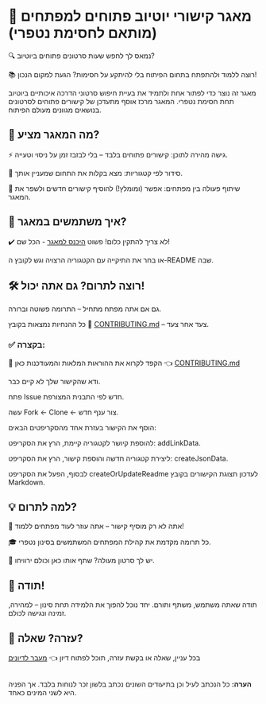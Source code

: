 # 🎯 מאגר קישורי יוטיוב פתוחים למפתחים (מותאם לחסימת נטפרי)

🔍 נמאס לך לחפש שעות סרטונים פתוחים ביוטיוב?

📚 רוצה ללמוד ולהתפתח בתחום הפיתוח בלי להיתקע על חסימות?
הגעת למקום הנכון!

מאגר זה נוצר כדי לפתור אחת ולתמיד את בעיית חיפוש סרטוני הדרכה איכותיים ביוטיוב תחת חסימת נטפרי.
המאגר מרכז אוסף מתעדכן של קישורים פתוחים לסרטונים בנושאים מגוונים מעולם הפיתוח.

## 🚀 מה המאגר מציע?
⚡ גישה מהירה לתוכן: קישורים פתוחים בלבד – בלי לבזבז זמן על ניסוי וטעייה.

📂 סידור לפי קטגוריות: מצא בקלות את התחום שמעניין אותך.

🤝 שיתוף פעולה בין מפתחים: אפשר (ומומלץ!) להוסיף קישורים חדשים ולשפר את המאגר.

## 🧭 איך משתמשים במאגר?

✔️ לא צריך להתקין כלום! פשוט [היכנס למאגר](https://youtube-netfree.vercel.app/) - הכל שם!

או בחר את התיקייה עם הקטגוריה הרצויה וגש לקובץ ה-README שבה.

## 🛠️ רוצה לתרום? גם אתה יכול!
גם אם אתה מפתח מתחיל – התרומה פשוטה וברורה.

כל ההנחיות נמצאות בקובץ 📘 [CONTRIBUTING.md](<https://github.com/RutiRozenberg/youtube_and_netrfee/blob/main/CONTRIBUTING.md>) – צעד אחר צעד.


### ✅ בקצרה:

📌 הקפד לקרוא את ההוראות המלאות והמעודכנות כאן 👈 [CONTRIBUTING.md](<https://github.com/RutiRozenberg/youtube_and_netrfee/blob/main/CONTRIBUTING.md>)

ודא שהקישור שלך לא קיים כבר.

פתח Issue חדש לפי התבנית המצורפת.

עשה Fork ← Clone ← צור ענף חדש.

הוסף את הקישור בעזרת אחד מהסקריפטים הבאים:

להוספת קיושר לקטגוריה קיימת, הרץ את הסקריפט: addLinkData.

ליצירת קטגוריה חדשה והוספת קישור, הרץ את הסקריפט: createJsonData.

לבסוף, הפעל את הסקריפט createOrUpdateReadme לעדכון תצוגת הקישורים בקובץ Markdown.


## 💡 למה לתרום?

🔗 אתה לא רק מוסיף קישור – אתה עוזר לעוד מפתחים ללמוד!

🎓 כל תרומה מקדמת את קהילת המפתחים המשתמשים בסינון נטפרי.

💬 יש לך סרטון מעולה? שתף אותו כאן וכולם ירוויחו.

## 🙌 תודה!

תודה שאתה משתמש, משתף ותורם.
יחד נוכל להפוך את הלמידה תחת סינון – למהירה, זמינה ונגישה לכולם.


## 🤔 עזרה? שאלה?

בכל עניין, שאלה או בקשת עזרה, תוכל לפתוח דיון 👈  [מעבר לדיונים](<https://github.com/RutiRozenberg/youtube_and_netrfee/discussions>)

##

**הערה:**
כל הנכתב לעיל וכן בתיעודים השונים נכתב בלשון זכר לנוחות בלבד. אך הפניה היא לשני המינים כאחד.

